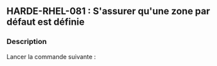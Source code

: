 ## HARDE-RHEL-081 : S'assurer qu'une zone par défaut est définie

### Description

Lancer la commande suivante :


